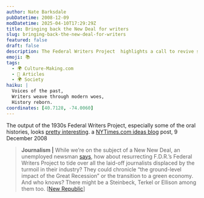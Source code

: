 ```yaml
---
author: Nate Barksdale
pubDatetime: 2008-12-09
modDatetime: 2025-04-10T17:29:29Z
title: Bringing back the New Deal for writers
slug: bringing-back-the-new-deal-for-writers
featured: false
draft: false
description: The Federal Writers Project  highlights a call to revive such initiatives for modern journalists affected by economic downturns.
emoji: 📚
tags:
  - 🌍 Culture-Making.com
  - 📖 Articles
  - 🌍 Society
haiku: |
  Voices of the past,  
  Writers weave through modern woes,  
  History reborn.
coordinates: [40.7128, -74.0060]
---
```


The output of the 1930s Federal Writers Project, especially some of the oral histories, looks [pretty interesting](http://books.google.com/books?lr=&ei=1t4-SbSrLIX6kgTC5fjWBw&q=inauthor:%22+Federal+Writers%27+Project%22&as_brr=0&sa=N&start=40). a [NYTimes.com ideas blog](http://ideas.blogs.nytimes.com/2008/12/09/am-edition-a-new-deal-program-for-writers/) post, 9 December 2008

> **Journalism |** While we’re on the subject of a New New Deal, an unemployed newsman [says](http://web.archive.org/web/20090216165031/http://www.tnr.com:80/politics/story.html?id=428819dc-f4bf-4db3-a6e8-1b601c8fe273), how about resurrecting F.D.R.’s Federal Writers Project to tide over all the laid-off journalists displaced by the turmoil in their industry? They could chronicle “the ground-level impact of the Great Recession” or the transition to a green economy. And who knows? There might be a Steinbeck, Terkel or Ellison among them too. [[New Republic](http://web.archive.org/web/20090216165031/http://www.tnr.com:80/politics/story.html?id=428819dc-f4bf-4db3-a6e8-1b601c8fe273)]
